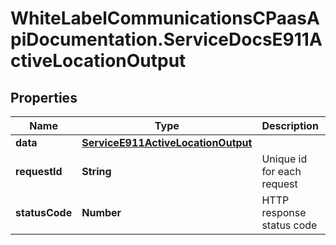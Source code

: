 # WhiteLabelCommunicationsCPaasApiDocumentation.ServiceDocsE911ActiveLocationOutput

## Properties

Name | Type | Description | Notes
------------ | ------------- | ------------- | -------------
**data** | [**ServiceE911ActiveLocationOutput**](ServiceE911ActiveLocationOutput.md) |  | [optional] 
**requestId** | **String** | Unique id for each request | [optional] 
**statusCode** | **Number** | HTTP response status code | [optional] 


